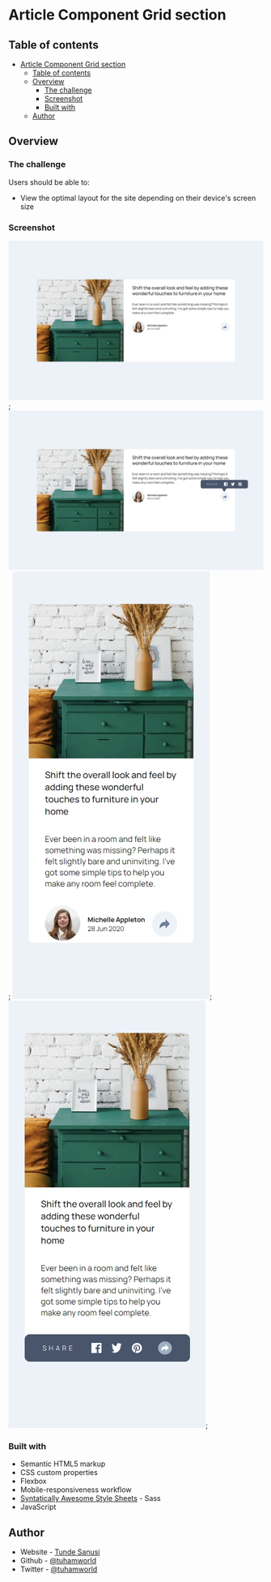# Article Component Grid section

## Table of contents

- [Article Component Grid section](#article-component-grid-section)
  - [Table of contents](#table-of-contents)
  - [Overview](#overview)
    - [The challenge](#the-challenge)
    - [Screenshot](#screenshot)
    - [Built with](#built-with)
  - [Author](#author)

## Overview

### The challenge

Users should be able to:

- View the optimal layout for the site depending on their device's screen size

### Screenshot

![](./screenshots/desktop-normal.jpeg);
![](./screenshots/desktop-active.jpeg);
![](./screenshots/mobile-normal.jpeg);
![](./screenshots/mobile-active.jpeg);



### Built with

- Semantic HTML5 markup
- CSS custom properties
- Flexbox
- Mobile-responsiveness workflow
- [Syntatically Awesome Style Sheets](https://sass-lang.com/) - Sass
- JavaScript


## Author

- Website - [Tunde Sanusi](https://www.tundesanusi.vercel.app)
- Github - [@tuhamworld](https://www.github.com/tuhamworld)
- Twitter - [@tuhamworld](https://www.twitter.com/tuhamworld)
